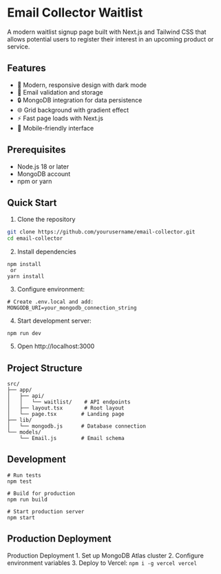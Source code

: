 # Email Collector Waitlist

A modern waitlist signup page built with Next.js and Tailwind CSS that allows potential users to register their interest in an upcoming product or service.

## Features

- 🎨 Modern, responsive design with dark mode
- 📝 Email validation and storage
- 🔒 MongoDB integration for data persistence
- 🌐 Grid background with gradient effect
- ⚡ Fast page loads with Next.js
- 📱 Mobile-friendly interface

## Prerequisites
- Node.js 18 or later
- MongoDB account
- npm or yarn

## Quick Start

1. Clone the repository
```bash
git clone https://github.com/yourusername/email-collector.git
cd email-collector
```
2. Install dependencies
```
npm install
 or
yarn install
```
3. Configure environment:
```
# Create .env.local and add:
MONGODB_URI=your_mongodb_connection_string
```

4. Start development server:
```
npm run dev
```

5. Open http://localhost:3000

## Project Structure 

```
src/
├── app/
│   ├── api/
│   │   └── waitlist/    # API endpoints
│   ├── layout.tsx       # Root layout
│   └── page.tsx        # Landing page
├── lib/
│   └── mongodb.js      # Database connection
└── models/
    └── Email.js        # Email schema
```

## Development
```
# Run tests
npm test

# Build for production
npm run build

# Start production server
npm start
```

## Production Deployment
Production Deployment
    1. Set up MongoDB Atlas cluster
    2. Configure environment variables
    3. Deploy to Vercel:
    ```
    npm i -g vercel
    vercel
    ```